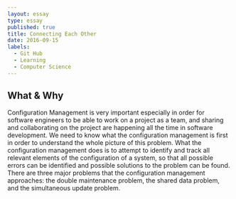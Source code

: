 ```yaml
---
layout: essay
type: essay
published: true
title: Connecting Each Other
date: 2016-09-15
labels:
  - Git Hub
  - Learning
  - Computer Science
---
```


## What & Why

Configuration Management is very important especially in order for software engineers to be able to work on a project as a team, and sharing and collaborating on the project are happening all the time in software development.  We need to know what the configuration management is first in order to understand the whole picture of this problem.  What the configuration management does is to attempt to identify and track all relevant elements of the configuration of a system, so that all possible errors can be identified and possible solutions to the problem can be found.  There are three major problems that the configuration management approaches: the double maintenance problem, the shared data problem, and the simultaneous update problem.  
